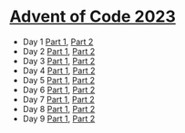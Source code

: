 # [Advent of Code 2023](https://adventofcode.com/2023)

- Day 1 [Part 1](https://github.com/aaronlord/aoc/blob/8b9375865f559a7c5782a004e35d250512dd0d62/app/Console/Commands/Day1Command.php), [Part 2](app/Console/Commands/Day1Command.php)
- Day 2 [Part 1](https://github.com/aaronlord/aoc/blob/3cb845c78fe00bd9bee0c7ac49e9232dfbc32706/app/Console/Commands/Day2Command.php), [Part 2](app/Console/Commands/Day2Command.php)
- Day 3 [Part 1](https://github.com/aaronlord/aoc/blob/f7714d465e7009539b0e7eb36922e0a6ab7081d6/app/Console/Commands/Day3Command.php), [Part 2](app/Console/Commands/Day3Command.php)
- Day 4 [Part 1](https://github.com/aaronlord/aoc/blob/88b8066e6e427586aba31436ac9aa8faa1414f37/app/Console/Commands/Day4Command.php), [Part 2](app/Console/Commands/Day4Command.php)
- Day 5 [Part 1](https://github.com/aaronlord/aoc/blob/ccbc964f14ebe2bf2b1d83bd580553be46fffdd1/app/Console/Commands/Day5Command.php), [Part 2](app/Console/Commands/Day5Command.php)
- Day 6 [Part 1](https://github.com/aaronlord/aoc/blob/f37a4a5119c4da68b4241b20140613eea9ab52d6/app/Console/Commands/Day6Command.php), [Part 2](app/Console/Commands/Day6Command.php)
- Day 7 [Part 1](https://github.com/aaronlord/aoc/blob/22233febd1366616567350198846173c7b614ed6/app/Console/Commands/Day7Command.php), [Part 2](app/Console/Commands/Day7Command.php)
- Day 8 [Part 1](https://github.com/aaronlord/aoc/blob/6236e0f14e7a0e6cd3fcc42f54636a5e3c2e4e79/app/Console/Commands/Day8Command.php), [Part 2](app/Console/Commands/Day8Command.php)
- Day 9 [Part 1](https://github.com/aaronlord/aoc/blob/5bb7bc5c0557cdd97a22ef98f2ff00756bc94120/app/Console/Commands/Day9Command.php), [Part 2](app/Console/Commands/Day9Command.php)
